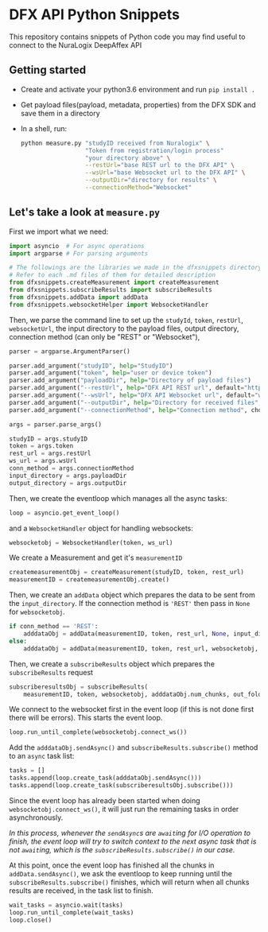 # DFX API Python Snippets

This repository contains snippets of Python code you may find useful to connect to the
NuraLogix DeepAffex API

## Getting started

* Create and activate your python3.6 environment and run `pip install .`
* Get payload files(payload, metadata, properties) from the DFX SDK and save
  them in a directory
* In a shell, run:

    ```bash
    python measure.py "studyID received from Nuralogix" \
                      "Token from registration/login process"
                      "your directory above" \
                      --restUrl="base REST url to the DFX API" \
                      --wsUrl="base Websocket url to the DFX API" \
                      --outputDir="directory for results" \
                      --connectionMethod="Websocket"
    ```

## Let's take a look at `measure.py`

First we import what we need:

```python
import asyncio  # For async operations
import argparse # For parsing arguments

# The followings are the libraries we made in the dfxsnippets directory
# Refer to each .md files of them for detailed description
from dfxsnippets.createMeasurement import createMeasurement
from dfxsnippets.subscribeResults import subscribeResults
from dfxsnippets.addData import addData
from dfxsnippets.websocketHelper import WebsocketHandler
```

Then, we parse the command line to set up the `studyId`, `token`, `restUrl`,
`websocketUrl`, the input directory to the payload files, output directory,
connection method (can only be "REST" or "Websocket"),

```python
parser = argparse.ArgumentParser()

parser.add_argument("studyID", help="StudyID")
parser.add_argument("token", help="user or device token")
parser.add_argument("payloadDir", help="Directory of payload files")
parser.add_argument("--restUrl", help="DFX API REST url", default="https://qa.api.deepaffex.ai:9443")
parser.add_argument("--wsUrl", help="DFX API Websocket url", default="wss://qa.api.deepaffex.ai:9080")
parser.add_argument("--outputDir", help="Directory for received files", default=None)
parser.add_argument("--connectionMethod", help="Connection method", choices=["REST", "Websocket"], default="REST")

args = parser.parse_args()

studyID = args.studyID
token = args.token
rest_url = args.restUrl
ws_url = args.wsUrl
conn_method = args.connectionMethod
input_directory = args.payloadDir
output_directory = args.outputDir
```

Then, we create the eventloop which manages all the async tasks:

```python
loop = asyncio.get_event_loop()
```

and a `WebsocketHandler` object for handling websockets:

```python
websocketobj = WebsocketHandler(token, ws_url)
```

We create a Measurement and get it's `measurementID`

```python
createmeasurementObj = createMeasurement(studyID, token, rest_url)
measurementID = createmeasurementObj.create()
```

Then, we create an `addData` object which prepares the data to be sent from
the `input_directory`. If the connection method is `'REST'` then pass in `None` for `websocketobj`.

```python
if conn_method == 'REST':
    adddataObj = addData(measurementID, token, rest_url, None, input_directory)
else:
    adddataObj = addData(measurementID, token, rest_url, websocketobj, input_directory)
```

Then, we create a `subscribeResults` object which prepares the `subscribeResults`
request

```python
subscriberesultsObj = subscribeResults(
    measurementID, token, websocketobj, adddataObj.num_chunks, out_folder=output_directory)
```

We connect to the websocket first in the event loop (if this is not done first
there will be errors). This starts the event loop.

```python
loop.run_until_complete(websocketobj.connect_ws())
```

Add the `adddataObj.sendAsync()` and `subscribeResults.subscribe()` method to an `async` task list:

```python
tasks = []
tasks.append(loop.create_task(adddataObj.sendAsync()))
tasks.append(loop.create_task(subscriberesultsObj.subscribe()))
```

Since the event loop has already been started when doing `websocketobj.connect_ws()`,
it will just run the remaining tasks in order asynchronously.

*In this process, whenever the `sendAsync`s are `await`ing for I/O operation to
finish, the event loop will try to switch context to the next async task that
is not `await`ing, which is the `subscribeResults.subscribe()` in our case.*

At this point, once the event loop has finished all the chunks in
`addData.sendAsync()`, we ask the eventloop to keep running until the
`subscribeResults.subscribe()` finishes, which will return when all chunks
results are received, in the task list to finish.

```python
wait_tasks = asyncio.wait(tasks)
loop.run_until_complete(wait_tasks)
loop.close()
```
